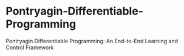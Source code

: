 # Pontryagin-Differentiable-Programming
Pontryagin Differentiable Programming: An End-to-End Learning and Control Framework
